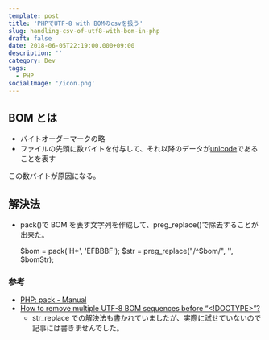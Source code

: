 ```yaml
---
template: post
title: 'PHPでUTF-8 with BOMのcsvを扱う'
slug: handling-csv-of-utf8-with-bom-in-php
draft: false
date: 2018-06-05T22:19:00.000+09:00
description: ''
category: Dev
tags:
  - PHP
socialImage: '/icon.png'
---
```


## BOM とは

- バイトオーダーマークの略
- ファイルの先頭に数バイトを付与して、それ以降のデータが[unicode](http://d.hatena.ne.jp/keyword/unicode)であることを表す

この数バイトが原因になる。

## 解決法

- pack()で BOM を表す文字列を作成して、preg_replace()で除去することが出来た。

  $bom = pack('H*', 'EFBBBF');
    $str = preg_replace("/^$bom/", '', $bomStr);

### 参考

- [PHP: pack - Manual](http://php.net/manual/ja/function.pack.php)
- [How to remove multiple UTF-8 BOM sequences before “<!DOCTYPE>”?](https://stackoverflow.com/questions/10290849/how-to-remove-multiple-utf-8-bom-sequences-before-doctype)
  - str_replace での解決法も書かれていましたが、実際に試せていないので記事には書きませんでした。
